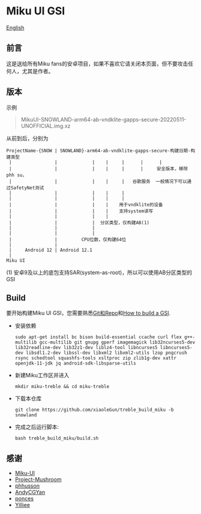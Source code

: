 # Miku UI GSI

[English](https://github.com/xiaoleGun/treble_build_miku/blob/snowland/README-EN.md)

## 前言
这是送给所有Miku fans的安卓项目，如果不喜欢它请关闭本页面，但不要攻击任何人，尤其是作者。

## 版本
示例
> MikuUI-SNOWLAND-arm64-ab-vndklite-gapps-secure-20220511-UNOFFICIAL.img.xz

从前到后，分别为
```
ProjectName-{SNOW | SNOWLAND}-arm64-ab-vndklite-gapps-secure-构建日期-构建类型
 |                |             |    |     |      |      |
 |                |             |    |     |      |     安全版本，移除phh su，
 |                |             |    |     |   谷歌服务  一般情况下可以通过SafetyNet测试
 |                |             |    |     |
 |                |             |    |     |
 |                |             |    |    用于vndklite的设备
 |                |             |    |    支持system读写
 |                |             |    |
 |                |             |  分区类型，仅构建AB(1)
 |                |             |
 |                |             |
 |                |         CPU位数，仅构建64位
 |                |
 |     Android 12 | Android 12.1
 |
Miku UI
```

(1) 安卓9及以上的底包支持SAR(system-as-root)，所以可以使用AB分区类型的GSI

## Build
要开始构建Miku UI GSI，您需要熟悉[Git和Repo](https://source.android.com/source/using-repo.html)和[How to build a GSI](https://github.com/phhusson/treble_experimentations/wiki/How-to-build-a-GSI%3F).
- 安装依赖
    ```
    sudo apt-get install bc bison build-essential ccache curl flex g++-multilib gcc-multilib git gnupg gperf imagemagick lib32ncurses5-dev lib32readline-dev lib32z1-dev liblz4-tool libncurses5 libncurses5-dev libsdl1.2-dev libssl-dev libxml2 libxml2-utils lzop pngcrush rsync schedtool squashfs-tools xsltproc zip zlib1g-dev xattr openjdk-11-jdk jq android-sdk-libsparse-utils
    ```
- 新建Miku工作区并进入
    ```
    mkdir miku-treble && cd miku-treble
    ```
- 下载本仓库
    ```
    git clone https://github.com/xiaoleGun/treble_build_miku -b snowland
    ```
- 完成之后运行脚本:
    ```
    bash treble_build_miku/build.sh
    ```

## 感谢
- [Miku-UI](https://github.com/Miku-UI)
- [Project-Mushroom](https://github.com/Project-Mushroom)
- [phhusson](https://github.com/phhusson)
- [AndyCGYan](https://github.com/AndyCGYan)
- [ponces](https://github.com/ponces)
- [Yilliee](https://github.com/Yilliee)
